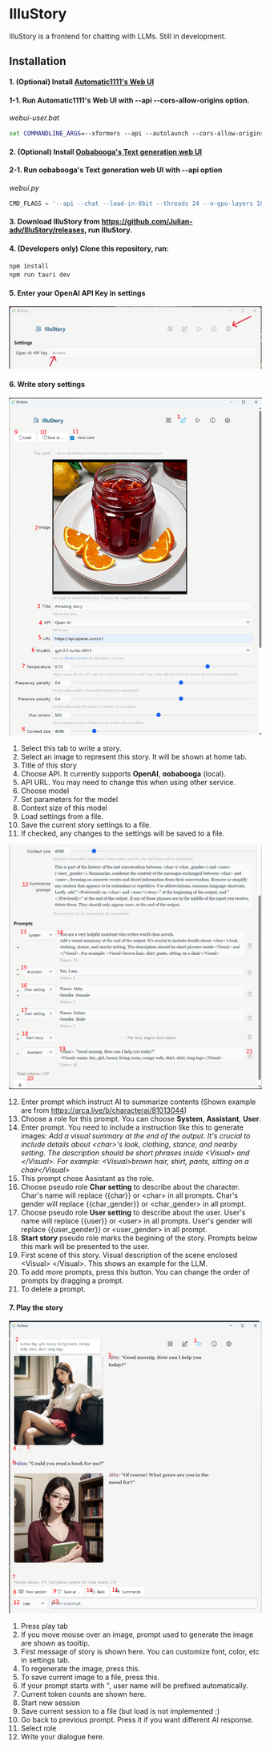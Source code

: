 # IlluStory

IlluStory is a frontend for chatting with LLMs. Still in development.

## Installation

#### 1. (Optional) Install [Automatic1111's Web UI](https://github.com/AUTOMATIC1111/stable-diffusion-webui)
#### 1-1. Run Automatic1111's Web UI with --api --cors-allow-origins option.

*webui-user.bat*
``` bat
set COMMANDLINE_ARGS=--xformers --api --autolaunch --cors-allow-origins=*
```

#### 2. (Optional) Install [Oobabooga's Text generation web UI](https://github.com/oobabooga/text-generation-webui)

#### 2-1. Run oobabooga's Text generation web UI with --api option

*webui.py*
``` python
CMD_FLAGS = '--api --chat --load-in-8bit --threads 24 --n-gpu-layers 100'
```

#### 3. Download IlluStory from https://github.com/Julian-adv/IlluStory/releases, run IlluStory.
#### 4. (Developers only) Clone this repository, run:
``` sh
npm install
npm run tauri dev
```

#### 5. Enter your OpenAI API Key in settings

![Settings API](screenshots/screen-api-key.png)

#### 6. Write story settings

![Write tab description 1](screenshots/write-tab1.png)

1. Select this tab to write a story.
1. Select an image to represent this story. It will be shown at home tab.
1. Title of this story
1. Choose API. It currently supports **OpenAI**, **oobabooga** (local).
1. API URL. You may need to change this when using other service.
1. Choose model
1. Set parameters for the model
1. Context size of this model
1. Load settings from a file.
1. Save the current story settings to a file.
1. If checked, any changes to the settings will be saved to a file.

![Write tab description 2](screenshots/write-tab2.png)

12. Enter prompt which instruct AI to summarize contents (Shown example are from https://arca.live/b/characterai/81013044)
1. Choose a role for this prompt. You can choose **System**, **Assistant**, **User**.
1. Enter prompt. You need to include a instruction like this to generate images: *Add a visual summary at the end of the output. It's crucial to include details about \<char>'s look, clothing, stance, and nearby setting. The description should be short phrases inside \<Visual> and \</Visual>. For example: \<Visual>brown hair, shirt, pants, sitting on a chair\</Visual>*
1. This prompt chose Assistant as the role.
1. Choose pseudo role **Char setting** to describe about the character.
   Char's name will replace {{char}} or \<char> in all prompts. Char's gender will replace {{char_gender}} or \<char_gender> in all prompt.
1. Choose pseudo role **User setting** to describe about the user.
   User's name will replace {{user}} or \<user> in all prompts. User's gender will replace {{user_gender}} or \<user_gender> in all prompt.
1. **Start story** pseudo role marks the begining of the story. Prompts below this mark will be presented to the user.
1. First scene of this story.
   Visual description of the scene enclosed \<Visual> \</Visual>. This shows an example for the LLM.
1. To add more prompts, press this button. You can change the order of prompts by dragging a prompt.
1. To delete a prompt.

#### 7. Play the story

![Play tab description](screenshots/play-tab.png)

1. Press play tab
1. If you move mouse over an image, prompt used to generate the image are shown as tooltip.
1. First message of story is shown here. You can customize font, color, etc in settings tab.
1. To regenerate the image, press this.
1. To save current image to a file, press this.
1. If your prompt starts with ", user name will be prefixed automatically.
1. Current token counts are shown here.
1. Start new session
1. Save current session to a file (but load is not implemented :)
1. Go back to previous prompt. Press it if you want different AI response.
1. Select role
1. Write your dialogue here.

